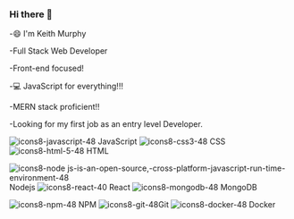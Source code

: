 ### Hi there 👋

-😄 I'm Keith Murphy

-Full Stack Web Developer 

-Front-end focused!

-💻 JavaScript for everything!!!


-MERN stack proficient!!

-Looking for my first job as an entry level Developer.
<br>





![icons8-javascript-48](https://user-images.githubusercontent.com/85463607/152628742-c9f86790-b238-4b3b-989c-f7f3f9edfd79.png) JavaScript 
    ![icons8-css3-48](https://user-images.githubusercontent.com/85463607/152628903-5eaec91e-c63b-4dd1-8126-54f67184edb4.png) CSS
    ![icons8-html-5-48](https://user-images.githubusercontent.com/85463607/152628914-273d6702-1421-4535-865e-d0167ebee4a0.png) HTML


![icons8-node js-is-an-open-source,-cross-platform-javascript-run-time-environment-48](https://user-images.githubusercontent.com/85463607/152629069-bb6afa3b-e5f2-45b0-986e-24b27c1f482f.png) Nodejs
    ![icons8-react-40](https://user-images.githubusercontent.com/85463607/152628967-e13c73e0-99da-49ec-a233-772395d01546.png) React
    ![icons8-mongodb-48](https://user-images.githubusercontent.com/85463607/152628971-51b0e4e7-7915-473d-a09f-91e521cee05d.png) MongoDB

![icons8-npm-48](https://user-images.githubusercontent.com/85463607/152628991-82f57504-d114-4ce7-a92e-81720db5e800.png) NPM
    ![icons8-git-48](https://user-images.githubusercontent.com/85463607/152629007-5ea9dcdf-ca8f-4f2b-b75a-02771b1dc58c.png)Git
    ![icons8-docker-48](https://user-images.githubusercontent.com/85463607/152628996-8e718645-128a-424b-84bb-fee6e1e65811.png) Docker




